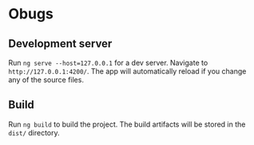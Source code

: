 # Obugs

## Development server

Run `ng serve --host=127.0.0.1` for a dev server. Navigate to `http://127.0.0.1:4200/`. The app will automatically reload if you change any of the source files.

## Build

Run `ng build` to build the project. The build artifacts will be stored in the `dist/` directory.
